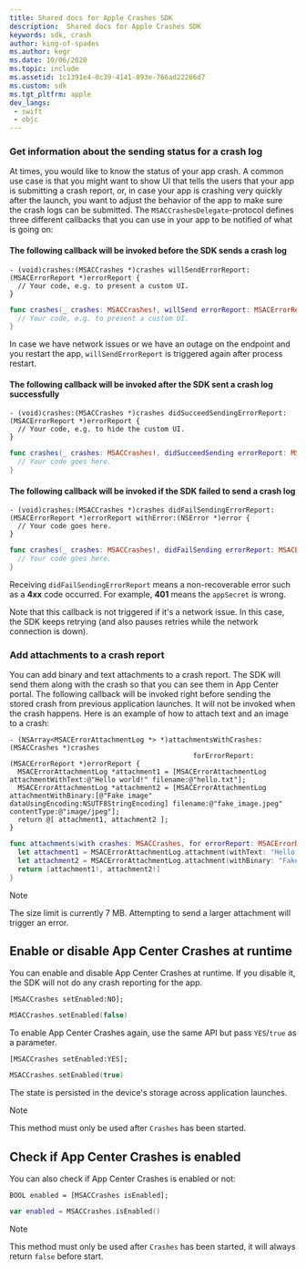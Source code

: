 ```yaml
---
title: Shared docs for Apple Crashes SDK
description:  Shared docs for Apple Crashes SDK
keywords: sdk, crash
author: king-of-spades
ms.author: kegr
ms.date: 10/06/2020
ms.topic: include
ms.assetid: 1c1391e4-0c39-4141-893e-766ad22266d7
ms.custom: sdk
ms.tgt_pltfrm: apple
dev_langs:  
 - swift
 - objc
---
```


### Get information about the sending status for a crash log

At times, you would like to know the status of your app crash. A common use case is that you might want to show UI that tells the users that your app is submitting a crash report, or, in case your app is crashing very quickly after the launch, you want to adjust the behavior of the app to make sure the crash logs can be submitted. The `MSACCrashesDelegate`-protocol defines three different callbacks that you can use in your app to be notified of what is going on:

#### The following callback will be invoked before the SDK sends a crash log

```objc
- (void)crashes:(MSACCrashes *)crashes willSendErrorReport:(MSACErrorReport *)errorReport {
  // Your code, e.g. to present a custom UI.
}
```
```swift
func crashes(_ crashes: MSACCrashes!, willSend errorReport: MSACErrorReport!) {
  // Your code, e.g. to present a custom UI.
}
```
In case we have network issues or we have an outage on the endpoint and you restart the app, `willSendErrorReport` is triggered again after process restart.

#### The following callback will be invoked after the SDK sent a crash log successfully

```objc
- (void)crashes:(MSACCrashes *)crashes didSucceedSendingErrorReport:(MSACErrorReport *)errorReport {
  // Your code, e.g. to hide the custom UI.
}
```
```swift
func crashes(_ crashes: MSACCrashes!, didSucceedSending errorReport: MSACErrorReport!) {
  // Your code goes here.
}
```

#### The following callback will be invoked if the SDK failed to send a crash log

```objc
- (void)crashes:(MSACCrashes *)crashes didFailSendingErrorReport:(MSACErrorReport *)errorReport withError:(NSError *)error {
  // Your code goes here.
}
```
```swift
func crashes(_ crashes: MSACCrashes!, didFailSending errorReport: MSACErrorReport!, withError error: Error!) {
  // Your code goes here.
}
```

Receiving `didFailSendingErrorReport` means a non-recoverable error such as a **4xx** code occurred. For example, **401** means the `appSecret` is wrong.

Note that this callback is not triggered if it's a network issue. In this case, the SDK keeps retrying (and also pauses retries while the network connection is down).

### Add attachments to a crash report

You can add binary and text attachments to a crash report. The SDK will send them along with the crash so that you can see them in App Center portal. The following callback will be invoked right before sending the stored crash from previous application launches. It will not be invoked when the crash happens. Here is an example of how to attach text and an image to a crash:

```objc
- (NSArray<MSACErrorAttachmentLog *> *)attachmentsWithCrashes:(MSACCrashes *)crashes
                                             forErrorReport:(MSACErrorReport *)errorReport {
  MSACErrorAttachmentLog *attachment1 = [MSACErrorAttachmentLog attachmentWithText:@"Hello world!" filename:@"hello.txt"];
  MSACErrorAttachmentLog *attachment2 = [MSACErrorAttachmentLog attachmentWithBinary:[@"Fake image" dataUsingEncoding:NSUTF8StringEncoding] filename:@"fake_image.jpeg" contentType:@"image/jpeg"];
  return @[ attachment1, attachment2 ];
}
```
```swift
func attachments(with crashes: MSACCrashes, for errorReport: MSACErrorReport) -> [MSACErrorAttachmentLog] {
  let attachment1 = MSACErrorAttachmentLog.attachment(withText: "Hello world!", filename: "hello.txt")
  let attachment2 = MSACErrorAttachmentLog.attachment(withBinary: "Fake image".data(using: String.Encoding.utf8), filename: nil, contentType: "image/jpeg")
  return [attachment1!, attachment2!]
}
```

> [!NOTE]
> The size limit is currently 7 MB. Attempting to send a larger attachment will trigger an error.

## Enable or disable App Center Crashes at runtime

You can enable and disable App Center Crashes at runtime. If you disable it, the SDK will not do any crash reporting for the app.

```objc
[MSACCrashes setEnabled:NO];
```
```swift
MSACCrashes.setEnabled(false)
```

To enable App Center Crashes again, use the same API but pass `YES`/`true` as a parameter.

```objc
[MSACCrashes setEnabled:YES];
```
```swift
MSACCrashes.setEnabled(true)
```

The state is persisted in the device's storage across application launches.

> [!NOTE]
> This method must only be used after `Crashes` has been started.

## Check if App Center Crashes is enabled

You can also check if App Center Crashes is enabled or not:

```objc
BOOL enabled = [MSACCrashes isEnabled];
```
```swift
var enabled = MSACCrashes.isEnabled()
```

> [!NOTE]
> This method must only be used after `Crashes` has been started, it will always return `false` before start.
